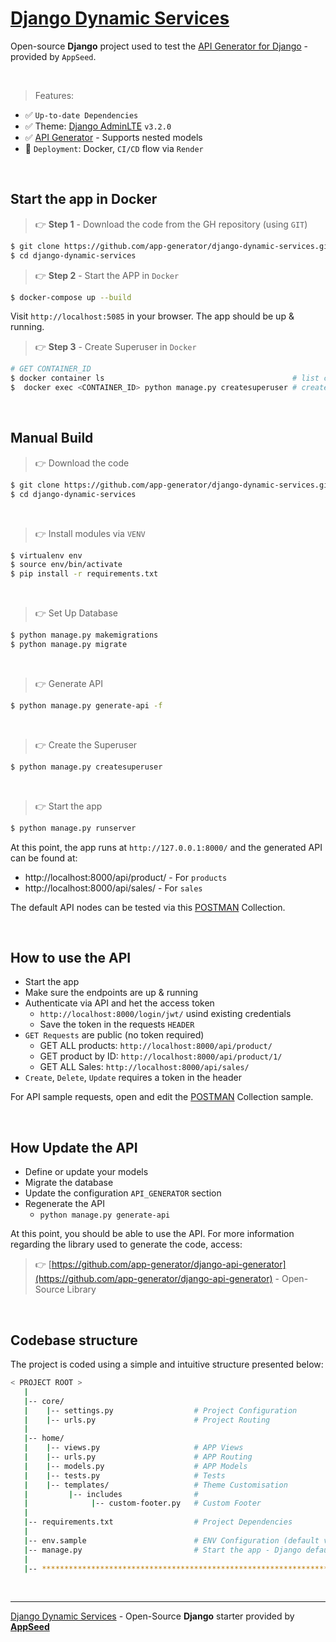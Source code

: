 # [Django Dynamic Services](https://github.com/app-generator/django-dynamic-services) 

Open-source **Django** project used to test the [API Generator for Django](https://github.com/app-generator/django-api-generator) - provided by `AppSeed`.

<br />

> Features: 

- ✅ `Up-to-date Dependencies`
- ✅ Theme: [Django AdminLTE](https://github.com/app-generator/django-admin-adminlte) `v3.2.0`
- ✅ [API Generator](https://github.com/app-generator/django-api-generator) - Supports nested models
- 🚀 `Deployment`: Docker, `CI/CD` flow via `Render`

<br />

## Start the app in Docker

> 👉 **Step 1** - Download the code from the GH repository (using `GIT`)

```bash
$ git clone https://github.com/app-generator/django-dynamic-services.git
$ cd django-dynamic-services
```

> 👉 **Step 2** - Start the APP in `Docker`

```bash
$ docker-compose up --build
```

Visit `http://localhost:5085` in your browser. The app should be up & running.


> 👉 **Step 3** - Create Superuser in `Docker`

```bash
# GET CONTAINER_ID
$ docker container ls                                          # list containes & get the ID
$  docker exec <CONTAINER_ID> python manage.py createsuperuser # create the superuser
```

<br />

## Manual Build 

> 👉 Download the code  

```bash
$ git clone https://github.com/app-generator/django-dynamic-services.git
$ cd django-dynamic-services
```

<br />

> 👉 Install modules via `VENV`  

```bash
$ virtualenv env
$ source env/bin/activate
$ pip install -r requirements.txt
```

<br />

> 👉 Set Up Database

```bash
$ python manage.py makemigrations
$ python manage.py migrate
```

<br />

> 👉 Generate API

```bash
$ python manage.py generate-api -f
```

<br />

> 👉 Create the Superuser

```bash
$ python manage.py createsuperuser
```

<br />

> 👉 Start the app

```bash
$ python manage.py runserver
```

At this point, the app runs at `http://127.0.0.1:8000/` and the generated API can be found at: 

- http://localhost:8000/api/product/ - For `products`
- http://localhost:8000/api/sales/ - For `sales` 

The default API nodes can be tested via this [POSTMAN](./media/test.postman_collection) Collection.  

<br />

## How to use the API

- Start the app
- Make sure the endpoints are up & running 
- Authenticate via API and het the access token
  - `http://localhost:8000/login/jwt/` usind existing credentials 
  - Save the token in the requests `HEADER`
- `GET Requests` are public (no token required)
  - GET ALL products: `http://localhost:8000/api/product/`
  - GET product by ID: `http://localhost:8000/api/product/1/`
  - GET ALL Sales: `http://localhost:8000/api/sales/`
- `Create`, `Delete`, `Update` requires a token in the header

For API sample requests, open and edit the [POSTMAN](./media/test.postman_collection) Collection sample.

<br />

## How Update the API

- Define or update your models
- Migrate the database
- Update the configuration `API_GENERATOR` section
- Regenerate the API
  - `python manage.py generate-api`

At this point, you should be able to use the API. For more information regarding the library used to generate the code, access: 

> 👉 [https://github.com/app-generator/django-api-generator](https://github.com/app-generator/django-api-generator) - Open-Source Library

<br />

## Codebase structure

The project is coded using a simple and intuitive structure presented below:

```bash
< PROJECT ROOT >
   |
   |-- core/                            
   |    |-- settings.py                  # Project Configuration  
   |    |-- urls.py                      # Project Routing
   |
   |-- home/
   |    |-- views.py                     # APP Views 
   |    |-- urls.py                      # APP Routing
   |    |-- models.py                    # APP Models 
   |    |-- tests.py                     # Tests  
   |    |-- templates/                   # Theme Customisation 
   |         |-- includes                # 
   |              |-- custom-footer.py   # Custom Footer      
   |     
   |-- requirements.txt                  # Project Dependencies
   |
   |-- env.sample                        # ENV Configuration (default values)
   |-- manage.py                         # Start the app - Django default start script
   |
   |-- ************************************************************************
```

<br /> 

---
[Django Dynamic Services](https://github.com/app-generator/django-dynamic-services) - Open-Source **Django** starter provided by **[AppSeed](https://appseed.us/)**
